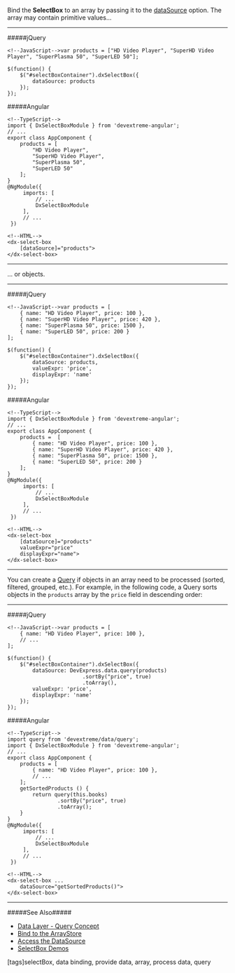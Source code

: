 Bind the **SelectBox** to an array by passing it to the [dataSource](/api-reference/10%20UI%20Widgets/DataExpressionMixin/1%20Configuration/dataSource.md '/Documentation/ApiReference/UI_Widgets/dxSelectBox/Configuration/#dataSource') option. The array may contain primitive values...

---
#####jQuery

    <!--JavaScript-->var products = ["HD Video Player", "SuperHD Video Player", "SuperPlasma 50", "SuperLED 50"];

    $(function() {
        $("#selectBoxContainer").dxSelectBox({
            dataSource: products
        });
    });

#####Angular

    <!--TypeScript-->
    import { DxSelectBoxModule } from 'devextreme-angular';
    // ...
    export class AppComponent {
        products = [
            "HD Video Player",
            "SuperHD Video Player",
            "SuperPlasma 50",
            "SuperLED 50"
        ];
    }
    @NgModule({
         imports: [
             // ...
             DxSelectBoxModule
         ],
         // ...
     })

    <!--HTML-->
    <dx-select-box
        [dataSource]="products">
    </dx-select-box>

---

... or objects.

---
#####jQuery

    <!--JavaScript-->var products = [
        { name: "HD Video Player", price: 100 },
        { name: "SuperHD Video Player", price: 420 },
        { name: "SuperPlasma 50", price: 1500 },
        { name: "SuperLED 50", price: 200 }
    ];

    $(function() {
        $("#selectBoxContainer").dxSelectBox({
            dataSource: products,
            valueExpr: 'price',
            displayExpr: 'name'
        });
    });

#####Angular

    <!--TypeScript-->
    import { DxSelectBoxModule } from 'devextreme-angular';
    // ...
    export class AppComponent {
        products =  [
            { name: "HD Video Player", price: 100 },
            { name: "SuperHD Video Player", price: 420 },
            { name: "SuperPlasma 50", price: 1500 },
            { name: "SuperLED 50", price: 200 }
        ];
    }
    @NgModule({
         imports: [
             // ...
             DxSelectBoxModule
         ],
         // ...
     })

    <!--HTML-->
    <dx-select-box
        [dataSource]="products"
        valueExpr="price"
        displayExpr="name">
    </dx-select-box>

---

You can create a [Query](/concepts/30%20Data%20Layer/5%20Data%20Layer/6%20Query%20Concept.md '/Documentation/Guide/Data_Layer/Data_Layer/#Query_Concept') if objects in an array need to be processed (sorted, filtered, grouped, etc.). For example, in the following code, a Query sorts objects in the `products` array by the `price` field in descending order:

---
#####jQuery

    <!--JavaScript-->var products = [
        { name: "HD Video Player", price: 100 },
        // ...
    ];

    $(function() {
        $("#selectBoxContainer").dxSelectBox({
            dataSource: DevExpress.data.query(products)
                            .sortBy("price", true)
                            .toArray(),
            valueExpr: 'price',
            displayExpr: 'name'
        });
    });

#####Angular

    <!--TypeScript-->
    import query from 'devextreme/data/query';
    import { DxSelectBoxModule } from 'devextreme-angular';
    // ...
    export class AppComponent {
        products = [
            { name: "HD Video Player", price: 100 },
            // ...
        ];
        getSortedProducts () {
            return query(this.books)
                    .sortBy("price", true)
                    .toArray();
        }
    }
    @NgModule({
         imports: [
             // ...
             DxSelectBoxModule
         ],
         // ...
     })

    <!--HTML-->
    <dx-select-box ...
        dataSource="getSortedProducts()">
    </dx-select-box>

---

#####See Also#####
- [Data Layer - Query Concept](/concepts/30%20Data%20Layer/5%20Data%20Layer/6%20Query%20Concept.md '/Documentation/Guide/Data_Layer/Data_Layer/#Query_Concept')
- [Bind to the ArrayStore](/concepts/05%20Widgets/SelectBox/03%20Data%20Binding/05%20Simple%20Array/10%20ArrayStore.md '/Documentation/Guide/Widgets/SelectBox/Data_Binding/Simple_Array/ArrayStore/')
- [Access the DataSource](/concepts/05%20Widgets/SelectBox/03%20Data%20Binding/30%20Access%20the%20DataSource.md '/Documentation/Guide/Widgets/SelectBox/Data_Binding/Access_the_DataSource/')
- [SelectBox Demos](https://js.devexpress.com/Demos/WidgetsGallery/Demo/Select_Box/Overview/jQuery/Light)

[tags]selectBox, data binding, provide data, array, process data, query

